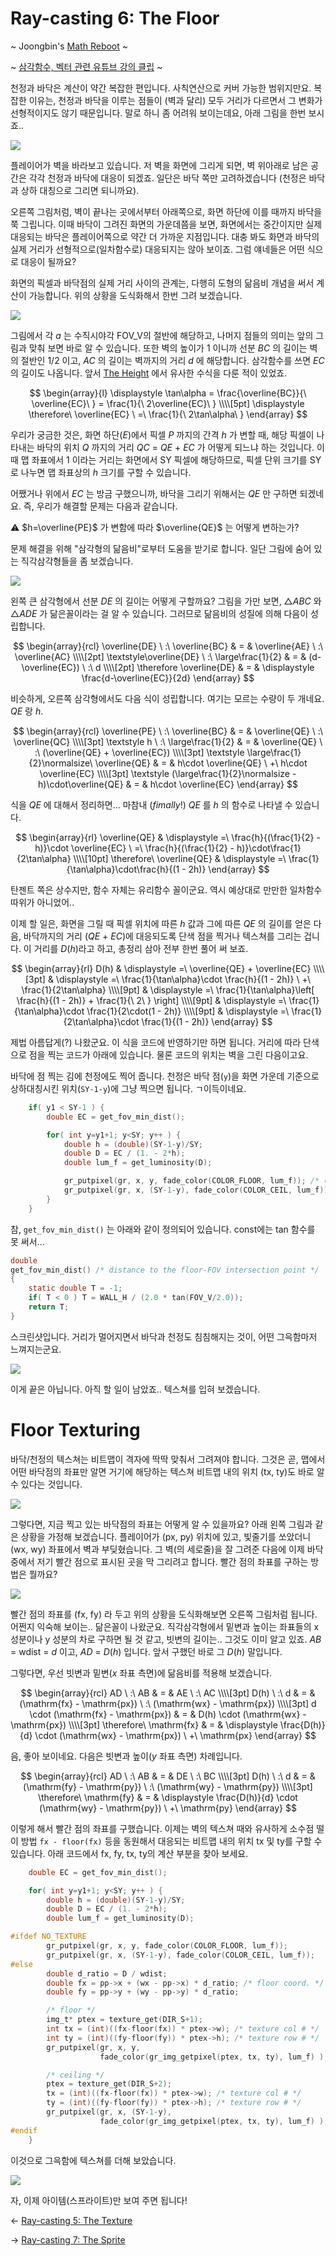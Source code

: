 # Ray-casting 6: The Floor

~ Joongbin's [Math Reboot](https://blog.insightbook.co.kr/2020/07/01/《수학-리부트-프로그래머를-위한-기초-수학》/) ~

~ [삼각함수, 벡터 관련 유튜브 강의 클립](https://www.youtube.com/channel/UC3oEhf5Q1WxgwK44Tc80RLw/playlists) ~

천정과 바닥은 계산이 약간 복잡한 편입니다. 사칙연산으로 커버 가능한 범위지만요. 복잡한 이유는, 천정과 바닥을 이루는 점들이 (벽과 달리) 모두 거리가 다르면서 그 변화가 선형적이지도 않기 때문입니다. 말로 하니 좀 어려워 보이는데요, 아래 그림을 한번 보시죠..

![](images/floor1.png)

플레이어가 벽을 바라보고 있습니다. 저 벽을 화면에 그리게 되면, 벽 위아래로 남은 공간은 각각 천정과 바닥에 대응이 되겠죠. 일단은 바닥 쪽만 고려하겠습니다 (천정은 바닥과 상하 대칭으로 그리면 되니까요).

오른쪽 그림처럼, 벽이 끝나는 곳에서부터 아래쪽으로, 화면 하단에 이를 때까지 바닥을 쭉 그립니다. 이때 바닥이 그려진 화면의 가운데쯤을 보면, 화면에서는 중간이지만 실제 대응되는 바닥은 플레이어쪽으로 약간 더 가까운 지점입니다. 대충 봐도 화면과 바닥의 실제 거리가 선형적으로(일차함수로) 대응되지는 않아 보이죠. 그럼 얘네들은 어떤 식으로 대응이 될까요?

화면의 픽셀과 바닥점의 실제 거리 사이의 관계는, 다행히 도형의 닮음비 개념을 써서 계산이 가능합니다. 위의 상황을 도식화해서 한번 그려 보겠습니다.

![](images/floor2.png)

그림에서 각 *ɑ* 는 수직시야각 FOV_V의 절반에 해당하고, 나머지 점들의 의미는 앞의 그림과 맞춰 보면 바로 알 수 있습니다. 또한 벽의 높이가 1 이니까 선분 *BC* 의 길이는 벽의 절반인 1/2 이고, *AC* 의 길이는 벽까지의 거리 *d* 에 해당합니다. 삼각함수를 쓰면 *EC* 의 길이도 나옵니다. 앞서 [The Height](Ray-casting%203%20The%20Height%20421cb7ed93524f29bfab22ffd380dbb5.md) 에서 유사한 수식을 다룬 적이 있었죠.

$$
\begin{array}{l} \displaystyle \tan\alpha = \frac{\overline{BC}}{\  \overline{EC}\ } = \frac{1}{\  2\overline{EC}\ } \\\\[5pt] \displaystyle \therefore\  \overline{EC} \ =\  \frac{1}{\  2\tan\alpha\ } \end{array}
$$

우리가 궁금한 것은, 화면 하단(*E*)에서 픽셀 *P* 까지의 간격 *h* 가 변할 때, 해당 픽셀이 나타내는 바닥의 위치 *Q* 까지의 거리 *QC* = *QE* + *EC* 가 어떻게 되느냐 하는 것입니다. 이때 맵 좌표에서 1 이라는 거리는 화면에서 SY 픽셀에 해당하므로, 픽셀 단위 크기를 SY로 나누면 맵 좌표상의 *h* 크기를 구할 수 있습니다.

어쨌거나 위에서 *EC* 는 방금 구했으니까, 바닥을 그리기 위해서는 *QE* 만 구하면 되겠네요. 즉, 우리가 해결할 문제는 다음과 같습니다.

<aside>
⚠️   $h=\overline{PE}$ 가 변함에 따라 $\overline{QE}$ 는 어떻게 변하는가?

</aside>

문제 해결을 위해 "삼각형의 닮음비"로부터 도움을 받기로 합니다. 일단 그림에 숨어 있는 직각삼각형들을 좀 보겠습니다.

![](images/floor3.png)

왼쪽 큰 삼각형에서 선분 *DE* 의 길이는 어떻게 구할까요? 그림을 가만 보면, △*ABC* 와 △*ADE* 가 닮은꼴이라는 걸 알 수 있습니다. 그러므로 닮음비의 성질에 의해 다음이 성립합니다.

$$
\begin{array}{rcl} \overline{DE} \ :\  \overline{BC}    & = &    \overline{AE} \ :\  \overline{AC} \\\\[2pt] \textstyle\overline{DE} \ :\  \large\frac{1}{2}    & = &    (d-\overline{EC}) \ :\  d \\\\[2pt] \therefore \overline{DE}   & = &    \displaystyle \frac{d-\overline{EC}}{2d} \end{array}
$$

비슷하게, 오른쪽 삼각형에서도 다음 식이 성립합니다. 여기는 모르는 수량이 두 개네요. *QE* 랑 *h*.

$$
\begin{array}{rcl} \overline{PE} \ :\  \overline{BC}    & = &    \overline{QE} \ :\  \overline{QC} \\\\[3pt] \textstyle h \ :\  \large\frac{1}{2}    & = &    \overline{QE} \ :\  (\overline{QE} + \overline{EC}) \\\\[3pt] \textstyle \large\frac{1}{2}\normalsize\ \overline{QE}    & = &    h\cdot \overline{QE} \ +\  h\cdot \overline{EC} \\\\[3pt] \textstyle (\large\frac{1}{2}\normalsize - h)\cdot\overline{QE}    & = &    h\cdot \overline{EC} \end{array}
$$

식을 *QE* 에 대해서 정리하면... 마참내 (*fimally*!) *QE* 를 *h* 의 함수로 나타낼 수 있습니다.

$$
\begin{array}{rl} \overline{QE}    & \displaystyle =\  \frac{h}{(\frac{1}{2} - h)}\cdot \overline{EC} \ =\  \frac{h}{(\frac{1}{2} - h)}\cdot\frac{1}{2\tan\alpha} \\\\[10pt] \therefore\  \overline{QE}   & \displaystyle =\  \frac{1}{\tan\alpha}\cdot\frac{h}{(1  -  2h)} \end{array}
$$

탄젠트 쪽은 상수지만, 함수 자체는 유리함수 꼴이군요. 역시 예상대로 만만한 일차함수 따위가 아니었어..

이제 할 일은, 화면을 그릴 때 픽셀 위치에 따른 *h* 값과 그에 따른 *QE* 의 길이를 얻은 다음, 바닥까지의 거리 (*QE* + *EC*)에 대응되도록 단색 점을 찍거나 텍스쳐를 그리는 겁니다. 이 거리를 *D*(*h*)라고 하고, 총정리 삼아 전부 한번 풀어 써 보죠.

$$
\begin{array}{rl} D(h)    & \displaystyle =\  \overline{QE} + \overline{EC} \\\\[3pt] & \displaystyle =\  \frac{1}{\tan\alpha}\cdot \frac{h}{(1  -  2h)} \ +\  \frac{1}{2\tan\alpha} \\\\[9pt] & \displaystyle =\  \frac{1}{\tan\alpha}\left[ \frac{h}{(1  -  2h)} + \frac{1}{\ 2\ } \right] \\\\[9pt] & \displaystyle =\  \frac{1}{\tan\alpha}\cdot \frac{1}{2\cdot(1  -  2h)} \\\\[9pt] & \displaystyle =\  \frac{1}{2\tan\alpha}\cdot \frac{1}{(1  -  2h)} \end{array}
$$

제법 아름답게(?) 나왔군요. 이 식을 코드에 반영하기만 하면 됩니다. 거리에 따라 단색으로 점을 찍는 코드가 아래에 있습니다. 물론 코드의 위치는 벽을 그린 다음이고요.

바닥에 점 찍는 김에 천정에도 찍어 줍니다. 천정은 바닥 점(`y`)을 화면 가운데 기준으로 상하대칭시킨 위치(`SY-1-y`)에 그냥 찍으면 됩니다. ㄱ이득이네요.

```c
    if( y1 < SY-1 ) {
        double EC = get_fov_min_dist();

        for( int y=y1+1; y<SY; y++ ) {
            double h = (double)(SY-1-y)/SY;
            double D = EC / (1. - 2*h);
            double lum_f = get_luminosity(D);

            gr_putpixel(gr, x, y, fade_color(COLOR_FLOOR, lum_f)); /* 바닥 */
            gr_putpixel(gr, x, (SY-1-y), fade_color(COLOR_CEIL, lum_f)); /* 천정 */
        }
    }
```

참, `get_fov_min_dist()` 는 아래와 같이 정의되어 있습니다. const에는 tan 함수를 못 써서...

```c
double
get_fov_min_dist() /* distance to the floor-FOV intersection point */
{
    static double T = -1;
    if( T < 0 ) T = WALL_H / (2.0 * tan(FOV_V/2.0));
    return T;
}
```

스크린샷입니다. 거리가 멀어지면서 바닥과 천정도 침침해지는 것이, 어떤 그윽함마저 느껴지는군요.

![](images/_2021-02-04__10.09.21.png)

이게 끝은 아닙니다. 아직 할 일이 남았죠.. 텍스쳐를 입혀 보겠습니다.

# Floor Texturing

바닥/천정의 텍스쳐는 비트맵이 격자에 딱딱 맞춰서 그려져야 합니다. 그것은 곧, 맵에서 어떤 바닥점의 좌표만 알면 거기에 해당하는 텍스쳐 비트맵 내의 위치 (tx, ty)도 바로 알 수 있다는 것입니다.

![](images/floor4.png)

그렇다면, 지금 찍고 있는 바닥점의 좌표는 어떻게 알 수 있을까요? 아래 왼쪽 그림과 같은 상황을 가정해 보겠습니다. 플레이어가 (px, py) 위치에 있고, 빛줄기를 쏘았더니 (wx, wy) 좌표에서 벽과 부딪혔습니다. 그 벽(의 세로줄)을 잘 그려준 다음에 이제 바닥 중에서 저기 빨간 점으로 표시된 곳을 막 그리려고 합니다. 빨간 점의 좌표를 구하는 방법은 뭘까요?

![](images/floor5.png)

빨간 점의 좌표를 (fx, fy) 라 두고 위의 상황을 도식화해보면 오른쪽 그림처럼 됩니다. 어쩐지 익숙해 보이는.. 닮은꼴이 나왔군요. 직각삼각형에서 밑변과 높이는 좌표들의 x 성분이나 y 성분의 차로 구하면 될 것 같고, 빗변의 길이는.. 그것도 이미 알고 있죠. *AB* = wdist = *d* 이고, *AD* = *D*(*h*) 입니다. 앞서 구했던 바로 그 *D*(*h*) 말입니다. 

그렇다면, 우선 빗변과 밑변(*x* 좌표 측면)에 닮음비를 적용해 보겠습니다.

$$
\begin{array}{rcl} AD \ :\  AB   & = &   AE \ :\  AC \\\\[3pt] D(h) \ :\  d   & = &   (\mathrm{fx} - \mathrm{px}) \ :\  (\mathrm{wx} - \mathrm{px}) \\\\[3pt] d \cdot (\mathrm{fx} - \mathrm{px})   & = &   D(h) \cdot (\mathrm{wx} - \mathrm{px}) \\\\[3pt] \therefore\  \mathrm{fx}    & = &   \displaystyle \frac{D(h)}{d} \cdot (\mathrm{wx} - \mathrm{px}) \ +\  \mathrm{px} \end{array}
$$

음, 좋아 보이네요. 다음은 빗변과 높이(*y* 좌표 측면) 차례입니다.

$$
\begin{array}{rcl} AD \ :\  AB   & = &   DE \ :\  BC \\\\[3pt] D(h) \ :\  d   & = &   (\mathrm{fy} - \mathrm{py}) \ :\  (\mathrm{wy} - \mathrm{py}) \\\\[3pt] \therefore\  \mathrm{fy}    & = &   \displaystyle \frac{D(h)}{d} \cdot (\mathrm{wy} - \mathrm{py}) \ +\  \mathrm{py} \end{array}
$$

이렇게 해서 빨간 점의 좌표를 구했습니다. 이제는 벽의 텍스쳐 때와 유사하게 소수점 떨이 방법 `fx - floor(fx)` 등을 동원해서 대응되는 비트맵 내의 위치 tx 및 ty를 구할 수 있습니다. 아래 코드에서 fx, fy, tx, ty의 계산 부분을 찾아 보세요.

```c
    double EC = get_fov_min_dist();

    for( int y=y1+1; y<SY; y++ ) {
        double h = (double)(SY-1-y)/SY;
        double D = EC / (1. - 2*h);
        double lum_f = get_luminosity(D);

#ifdef NO_TEXTURE
        gr_putpixel(gr, x, y, fade_color(COLOR_FLOOR, lum_f));
        gr_putpixel(gr, x, (SY-1-y), fade_color(COLOR_CEIL, lum_f));
#else
        double d_ratio = D / wdist;
        double fx = pp->x + (wx - pp->x) * d_ratio; /* floor coord. */
        double fy = pp->y + (wy - pp->y) * d_ratio;

        /* floor */
        img_t* ptex = texture_get(DIR_S+1);
        int tx = (int)((fx-floor(fx)) * ptex->w); /* texture col # */
        int ty = (int)((fy-floor(fy)) * ptex->h); /* texture row # */
        gr_putpixel(gr, x, y,
                    fade_color(gr_img_getpixel(ptex, tx, ty), lum_f) );

        /* ceiling */
        ptex = texture_get(DIR_S+2);
        tx = (int)((fx-floor(fx)) * ptex->w); /* texture col # */
        ty = (int)((fy-floor(fy)) * ptex->h); /* texture row # */
        gr_putpixel(gr, x, (SY-1-y),
                    fade_color(gr_img_getpixel(ptex, tx, ty), lum_f) );
#endif
    }
```

이것으로 그윽함에 텍스쳐를 더해 보았습니다.

![](images/_2021-02-04__1.23.42.png)

자, 이제 아이템(스프라이트)만 보여 주면 됩니다!

&#8592; [Ray-casting 5: The Texture](05_The_Texture.md)

&#8594; [Ray-casting 7: The Sprite](07_The_Sprite.md)

